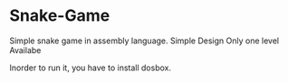 # Snake-Game
Simple snake game in assembly language.
Simple Design
Only one level Availabe

Inorder to run it, you have to install dosbox.

